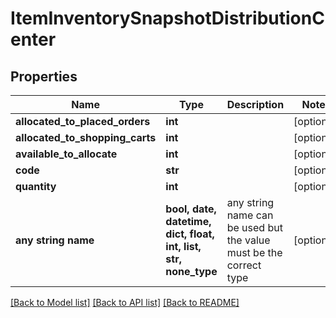 # ItemInventorySnapshotDistributionCenter


## Properties
Name | Type | Description | Notes
------------ | ------------- | ------------- | -------------
**allocated_to_placed_orders** | **int** |  | [optional] 
**allocated_to_shopping_carts** | **int** |  | [optional] 
**available_to_allocate** | **int** |  | [optional] 
**code** | **str** |  | [optional] 
**quantity** | **int** |  | [optional] 
**any string name** | **bool, date, datetime, dict, float, int, list, str, none_type** | any string name can be used but the value must be the correct type | [optional]

[[Back to Model list]](../README.md#documentation-for-models) [[Back to API list]](../README.md#documentation-for-api-endpoints) [[Back to README]](../README.md)


